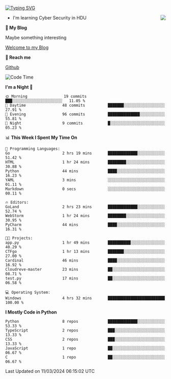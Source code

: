[![Typing SVG](https://readme-typing-svg.herokuapp.com?font=Fira+Code&pause=1000&random=false&width=450&height=60&lines=Hello+%F0%9F%91%8B%F0%9F%8F%BB;I'm+JBNRZ)](https://git.io/typing-svg)

<a href="#">
  <img align="right" src="https://github-readme-stats.vercel.app/api?username=JBNRZ&show_icons=true&bg_color=15,f2f7fd,E0EAFC" />
</a>

- I'm learning Cyber Security in HDU

 **🌱 My Blog**

Maybe something interesting

[Welcome to my Blog](https://jbnrz.com.cn/)

 **💬 Reach me** 

[Github](https://github.com/JBNRZ)


<!--START_SECTION:waka-->
![Code Time](http://img.shields.io/badge/Code%20Time-364%20hrs%2058%20mins-blue)

**I'm a Night 🦉** 

```text
🌞 Morning                19 commits          ███░░░░░░░░░░░░░░░░░░░░░░   11.05 % 
🌆 Daytime                48 commits          ███████░░░░░░░░░░░░░░░░░░   27.91 % 
🌃 Evening                96 commits          ██████████████░░░░░░░░░░░   55.81 % 
🌙 Night                  9 commits           █░░░░░░░░░░░░░░░░░░░░░░░░   05.23 % 
```


📊 **This Week I Spent My Time On** 

```text
💬 Programming Languages: 
Go                       2 hrs 19 mins       █████████████░░░░░░░░░░░░   51.42 % 
HTML                     1 hr 24 mins        ████████░░░░░░░░░░░░░░░░░   30.88 % 
Python                   44 mins             ████░░░░░░░░░░░░░░░░░░░░░   16.23 % 
YAML                     3 mins              ░░░░░░░░░░░░░░░░░░░░░░░░░   01.11 % 
Markdown                 0 secs              ░░░░░░░░░░░░░░░░░░░░░░░░░   00.11 % 

🔥 Editors: 
GoLand                   2 hrs 23 mins       █████████████░░░░░░░░░░░░   52.74 % 
WebStorm                 1 hr 24 mins        ████████░░░░░░░░░░░░░░░░░   30.95 % 
PyCharm                  44 mins             ████░░░░░░░░░░░░░░░░░░░░░   16.31 % 

🐱‍💻 Projects: 
app.py                   1 hr 49 mins        ██████████░░░░░░░░░░░░░░░   40.29 % 
CTFgo                    1 hr 13 mins        ███████░░░░░░░░░░░░░░░░░░   27.00 % 
Cardinal                 46 mins             ████░░░░░░░░░░░░░░░░░░░░░   16.92 % 
Cloudreve-master         23 mins             ██░░░░░░░░░░░░░░░░░░░░░░░   08.71 % 
test.py                  17 mins             ██░░░░░░░░░░░░░░░░░░░░░░░   06.58 % 

💻 Operating System: 
Windows                  4 hrs 32 mins       █████████████████████████   100.00 % 
```

**I Mostly Code in Python** 

```text
Python                   8 repos             █████████████░░░░░░░░░░░░   53.33 % 
TypeScript               2 repos             ███░░░░░░░░░░░░░░░░░░░░░░   13.33 % 
CSS                      2 repos             ███░░░░░░░░░░░░░░░░░░░░░░   13.33 % 
JavaScript               1 repo              ██░░░░░░░░░░░░░░░░░░░░░░░   06.67 % 
C                        1 repo              ██░░░░░░░░░░░░░░░░░░░░░░░   06.67 % 
```




 Last Updated on 11/03/2024 06:15:02 UTC
<!--END_SECTION:waka-->
